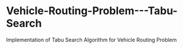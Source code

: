 # Vehicle-Routing-Problem---Tabu-Search
Implementation of Tabu Search Algorithm for Vehicle Routing Problem

